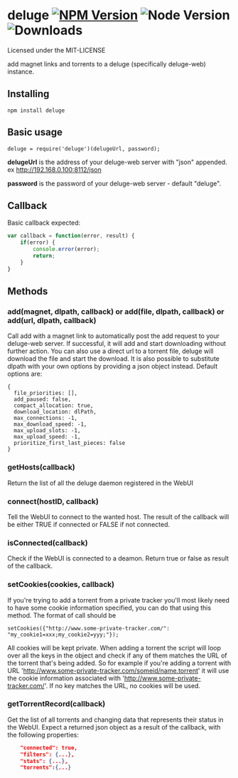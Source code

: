 deluge  [![NPM Version](https://img.shields.io/npm/v/deluge.svg?style=flat)](https://www.npmjs.com/package/deluge) ![Node Version](https://img.shields.io/node/v/deluge.svg?style=flat) ![Downloads](https://img.shields.io/npm/dm/deluge.svg?style=flat)
=======

Licensed under the MIT-LICENSE

add magnet links and torrents to a deluge (specifically deluge-web) instance.

Installing
----------

```
npm install deluge
```

Basic usage
---

```
deluge = require('deluge')(delugeUrl, password);
```

**delugeUrl** is the address of your deluge-web server with "json" appended. ex http://192.168.0.100:8112/json

**password** is the password of your deluge-web server - default "deluge".

## Callback
Basic callback expected:
```javascript
var callback = function(error, result) {
    if(error) {
        console.error(error);
        return;
    }
}
```

Methods
---
### add(magnet, dlpath, callback) or add(file, dlpath, callback) or add(url, dlpath, callback)

Call add with a magnet link to automatically post the add request to your deluge-web server. If successful, it will add and start downloading without further action.
You can also use a direct url to a torrent file, deluge will download the file and start the download.
It is also possible to substitute dlpath with your own options by providing a json object instead.
Default options are:
```
{
  file_priorities: [],
  add_paused: false,
  compact_allocation: true,
  download_location: dlPath,
  max_connections: -1,
  max_download_speed: -1,
  max_upload_slots: -1,
  max_upload_speed: -1,
  prioritize_first_last_pieces: false
}
```

### getHosts(callback)

Return the list of all the deluge daemon registered in the WebUI

### connect(hostID, callback)

Tell the WebUI to connect to the wanted host. The result of the callback will be either TRUE if connected or FALSE if not connected.

### isConnected(callback)

Check if the WebUI is connected to a deamon. Return true or false as result of the callback.

### setCookies(cookies, callback)

If you're trying to add a torrent from a private tracker you'll most likely need to have some cookie information specified, you can do that using this method. The format of call should be

```
setCookies({"http://www.some-private-tracker.com/": "my_cookie1=xxx;my_cookie2=yyy;"});
```

All cookies will be kept private. When adding a torrent the script will loop over all the keys in the object and check if any of them matches the URL of the torrent that's being added. So for example if you're adding a torrent with URL 'http://www.some-private-tracker.com/someid/name.torrent' it will use the cookie information associated with 'http://www.some-private-tracker.com/'. If no key matches the URL, no cookies will be used.

### getTorrentRecord(callback)

Get the list of all torrents and changing data that represents their status in the WebUI.
Expect a returned json object as a result of the callback, with the following properties:
```json
    "connected": true,
    "filters": {...},
    "stats": {...},
    "torrents":{...}
```
